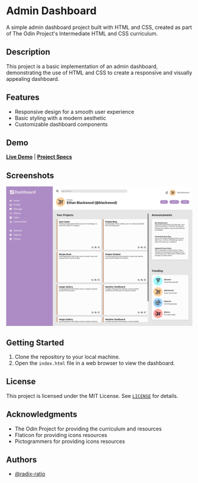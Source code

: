# Admin Dashboard


A simple admin dashboard project built with HTML and CSS, created as part of The Odin Project's Intermediate HTML and CSS curriculum.

## Description

This project is a basic implementation of an admin dashboard, demonstrating the use of HTML and CSS to create a responsive and visually appealing dashboard.

## Features

* Responsive design for a smooth user experience
* Basic styling with a modern aesthetic
* Customizable dashboard components

## Demo

[**Live Demo**](https://radix-ratio.github.io/admin-dashboard)  | [**Project Specs**](https://www.theodinproject.com/lessons/node-path-intermediate-html-and-css-admin-dashboard)

## Screenshots

![Dashboard Screenshot](img/dashboard-screen.png)

## Getting Started

1. Clone the repository to your local machine.
2. Open the `index.html` file in a web browser to view the dashboard.

## License

This project is licensed under the MIT License. See [`LICENSE`](https://choosealicense.com/licenses/mit/) for details.

## Acknowledgments

- The Odin Project for providing the curriculum and resources
- Flaticon for providing icons resources
- Pictogrammers for providing icons resources

## Authors

- [@radix-ratio](https://www.github.com/radix-ratio)